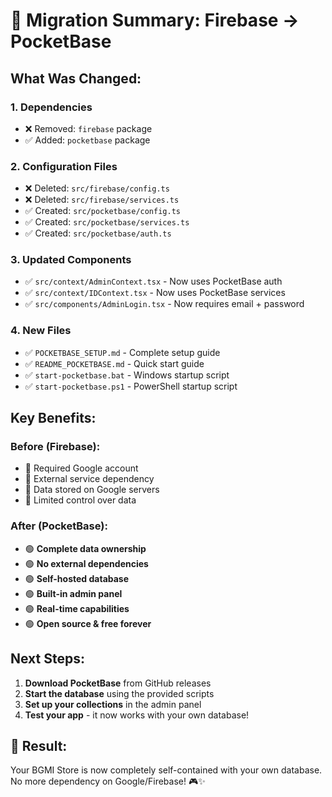 # 🔄 Migration Summary: Firebase → PocketBase

## **What Was Changed:**

### **1. Dependencies**
- ❌ Removed: `firebase` package
- ✅ Added: `pocketbase` package

### **2. Configuration Files**
- ❌ Deleted: `src/firebase/config.ts`
- ❌ Deleted: `src/firebase/services.ts`
- ✅ Created: `src/pocketbase/config.ts`
- ✅ Created: `src/pocketbase/services.ts`
- ✅ Created: `src/pocketbase/auth.ts`

### **3. Updated Components**
- ✅ `src/context/AdminContext.tsx` - Now uses PocketBase auth
- ✅ `src/context/IDContext.tsx` - Now uses PocketBase services
- ✅ `src/components/AdminLogin.tsx` - Now requires email + password

### **4. New Files**
- ✅ `POCKETBASE_SETUP.md` - Complete setup guide
- ✅ `README_POCKETBASE.md` - Quick start guide
- ✅ `start-pocketbase.bat` - Windows startup script
- ✅ `start-pocketbase.ps1` - PowerShell startup script

## **Key Benefits:**

### **Before (Firebase):**
- 🔴 Required Google account
- 🔴 External service dependency
- 🔴 Data stored on Google servers
- 🔴 Limited control over data

### **After (PocketBase):**
- 🟢 **Complete data ownership**
- 🟢 **No external dependencies**
- 🟢 **Self-hosted database**
- 🟢 **Built-in admin panel**
- 🟢 **Real-time capabilities**
- 🟢 **Open source & free forever**

## **Next Steps:**

1. **Download PocketBase** from GitHub releases
2. **Start the database** using the provided scripts
3. **Set up your collections** in the admin panel
4. **Test your app** - it now works with your own database!

## **🎯 Result:**
Your BGMI Store is now completely self-contained with your own database. No more dependency on Google/Firebase! 🎮✨
